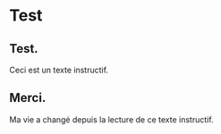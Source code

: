 # Test
## Test.
Ceci est un texte instructif.
## Merci.
Ma vie a changé depuis la lecture de ce texte instructif.